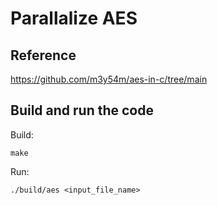 # Parallalize AES
## Reference
https://github.com/m3y54m/aes-in-c/tree/main
## Build and run the code
Build:

```
make
```

Run:

```
./build/aes <input_file_name>
```